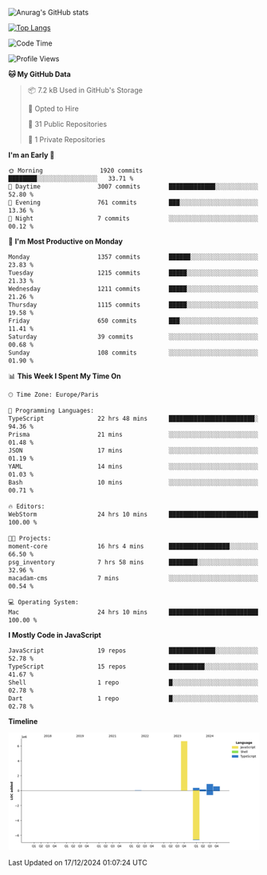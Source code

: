 ![Anurag's GitHub stats](https://github-readme-stats.vercel.app/api?username=sufiane&theme=dark&show_icons=true&count_private=true)


[![Top Langs](https://github-readme-stats.vercel.app/api/top-langs/?username=sufiane&layout=compact)](https://github.com/anuraghazra/github-readme-stats)

<!--START_SECTION:waka-->
![Code Time](http://img.shields.io/badge/Code%20Time-1%2C536%20hrs%2022%20mins-blue)

![Profile Views](http://img.shields.io/badge/Profile%20Views-0-blue)

**🐱 My GitHub Data** 

> 📦 7.2 kB Used in GitHub's Storage 
 > 
> 💼 Opted to Hire
 > 
> 📜 31 Public Repositories 
 > 
> 🔑 1 Private Repositories 
 > 
**I'm an Early 🐤** 

```text
🌞 Morning                1920 commits        ████████░░░░░░░░░░░░░░░░░   33.71 % 
🌆 Daytime                3007 commits        █████████████░░░░░░░░░░░░   52.80 % 
🌃 Evening                761 commits         ███░░░░░░░░░░░░░░░░░░░░░░   13.36 % 
🌙 Night                  7 commits           ░░░░░░░░░░░░░░░░░░░░░░░░░   00.12 % 
```
📅 **I'm Most Productive on Monday** 

```text
Monday                   1357 commits        ██████░░░░░░░░░░░░░░░░░░░   23.83 % 
Tuesday                  1215 commits        █████░░░░░░░░░░░░░░░░░░░░   21.33 % 
Wednesday                1211 commits        █████░░░░░░░░░░░░░░░░░░░░   21.26 % 
Thursday                 1115 commits        █████░░░░░░░░░░░░░░░░░░░░   19.58 % 
Friday                   650 commits         ███░░░░░░░░░░░░░░░░░░░░░░   11.41 % 
Saturday                 39 commits          ░░░░░░░░░░░░░░░░░░░░░░░░░   00.68 % 
Sunday                   108 commits         ░░░░░░░░░░░░░░░░░░░░░░░░░   01.90 % 
```


📊 **This Week I Spent My Time On** 

```text
🕑︎ Time Zone: Europe/Paris

💬 Programming Languages: 
TypeScript               22 hrs 48 mins      ████████████████████████░   94.36 % 
Prisma                   21 mins             ░░░░░░░░░░░░░░░░░░░░░░░░░   01.48 % 
JSON                     17 mins             ░░░░░░░░░░░░░░░░░░░░░░░░░   01.19 % 
YAML                     14 mins             ░░░░░░░░░░░░░░░░░░░░░░░░░   01.03 % 
Bash                     10 mins             ░░░░░░░░░░░░░░░░░░░░░░░░░   00.71 % 

🔥 Editors: 
WebStorm                 24 hrs 10 mins      █████████████████████████   100.00 % 

🐱‍💻 Projects: 
moment-core              16 hrs 4 mins       █████████████████░░░░░░░░   66.50 % 
psg_inventory            7 hrs 58 mins       ████████░░░░░░░░░░░░░░░░░   32.96 % 
macadam-cms              7 mins              ░░░░░░░░░░░░░░░░░░░░░░░░░   00.54 % 

💻 Operating System: 
Mac                      24 hrs 10 mins      █████████████████████████   100.00 % 
```

**I Mostly Code in JavaScript** 

```text
JavaScript               19 repos            █████████████░░░░░░░░░░░░   52.78 % 
TypeScript               15 repos            ██████████░░░░░░░░░░░░░░░   41.67 % 
Shell                    1 repo              █░░░░░░░░░░░░░░░░░░░░░░░░   02.78 % 
Dart                     1 repo              █░░░░░░░░░░░░░░░░░░░░░░░░   02.78 % 
```



**Timeline**

![Lines of Code chart](https://raw.githubusercontent.com/Sufiane/Sufiane/main/assets/bar_graph.png)


 Last Updated on 17/12/2024 01:07:24 UTC
<!--END_SECTION:waka-->


<!--
**Sufiane/sufiane** is a ✨ _special_ ✨ repository because its `README.md` (this file) appears on your GitHub profile.

Here are some ideas to get you started:

- 🔭 I’m currently working on ...
- 🌱 I’m currently learning ...
- 👯 I’m looking to collaborate on ...
- 🤔 I’m looking for help with ...
- 💬 Ask me about ...
- 📫 How to reach me: ...
- 😄 Pronouns: ...
- ⚡ Fun fact: ...
-->
